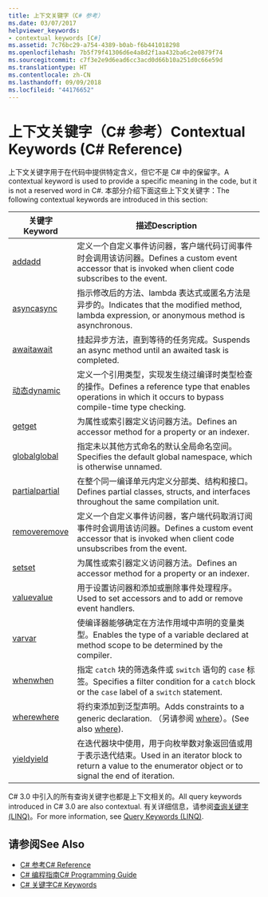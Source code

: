 ```yaml
---
title: 上下文关键字（C# 参考）
ms.date: 03/07/2017
helpviewer_keywords:
- contextual keywords [C#]
ms.assetid: 7c76bc29-a754-4389-b0ab-f6b441018298
ms.openlocfilehash: 7b5f79f41306d6e4a8d2f1aa432ba6c2e0879f74
ms.sourcegitcommit: c7f3e2e9d6ead6cc3acd0d66b10a251d0c66e59d
ms.translationtype: HT
ms.contentlocale: zh-CN
ms.lasthandoff: 09/09/2018
ms.locfileid: "44176652"
---
```

# <a name="contextual-keywords-c-reference"></a><span data-ttu-id="bdfed-102">上下文关键字（C# 参考）</span><span class="sxs-lookup"><span data-stu-id="bdfed-102">Contextual Keywords (C# Reference)</span></span>
<span data-ttu-id="bdfed-103">上下文关键字用于在代码中提供特定含义，但它不是 C# 中的保留字。</span><span class="sxs-lookup"><span data-stu-id="bdfed-103">A contextual keyword is used to provide a specific meaning in the code, but it is not a reserved word in C#.</span></span> <span data-ttu-id="bdfed-104">本部分介绍下面这些上下文关键字：</span><span class="sxs-lookup"><span data-stu-id="bdfed-104">The following contextual keywords are introduced in this section:</span></span>  
  
|<span data-ttu-id="bdfed-105">关键字</span><span class="sxs-lookup"><span data-stu-id="bdfed-105">Keyword</span></span>|<span data-ttu-id="bdfed-106">描述</span><span class="sxs-lookup"><span data-stu-id="bdfed-106">Description</span></span>|  
|-------------|-----------------|  
|[<span data-ttu-id="bdfed-107">add</span><span class="sxs-lookup"><span data-stu-id="bdfed-107">add</span></span>](../../../csharp/language-reference/keywords/add.md)|<span data-ttu-id="bdfed-108">定义一个自定义事件访问器，客户端代码订阅事件时会调用该访问器。</span><span class="sxs-lookup"><span data-stu-id="bdfed-108">Defines a custom event accessor that is invoked when client code subscribes to the event.</span></span>|  
|[<span data-ttu-id="bdfed-109">async</span><span class="sxs-lookup"><span data-stu-id="bdfed-109">async</span></span>](../../../csharp/language-reference/keywords/async.md)|<span data-ttu-id="bdfed-110">指示修改后的方法、lambda 表达式或匿名方法是异步的。</span><span class="sxs-lookup"><span data-stu-id="bdfed-110">Indicates that the modified method, lambda expression, or anonymous method is asynchronous.</span></span>|  
|[<span data-ttu-id="bdfed-111">await</span><span class="sxs-lookup"><span data-stu-id="bdfed-111">await</span></span>](../../../csharp/language-reference/keywords/await.md)|<span data-ttu-id="bdfed-112">挂起异步方法，直到等待的任务完成。</span><span class="sxs-lookup"><span data-stu-id="bdfed-112">Suspends an async method until an awaited task is completed.</span></span>|  
|[<span data-ttu-id="bdfed-113">动态</span><span class="sxs-lookup"><span data-stu-id="bdfed-113">dynamic</span></span>](../../../csharp/language-reference/keywords/dynamic.md)|<span data-ttu-id="bdfed-114">定义一个引用类型，实现发生绕过编译时类型检查的操作。</span><span class="sxs-lookup"><span data-stu-id="bdfed-114">Defines a reference type that enables operations in which it occurs to bypass compile-time type checking.</span></span>|  
|[<span data-ttu-id="bdfed-115">get</span><span class="sxs-lookup"><span data-stu-id="bdfed-115">get</span></span>](../../../csharp/language-reference/keywords/get.md)|<span data-ttu-id="bdfed-116">为属性或索引器定义访问器方法。</span><span class="sxs-lookup"><span data-stu-id="bdfed-116">Defines an accessor method for a property or an indexer.</span></span>|  
|[<span data-ttu-id="bdfed-117">global</span><span class="sxs-lookup"><span data-stu-id="bdfed-117">global</span></span>](../../../csharp/language-reference/keywords/global.md)|<span data-ttu-id="bdfed-118">指定未以其他方式命名的默认全局命名空间。</span><span class="sxs-lookup"><span data-stu-id="bdfed-118">Specifies the default global namespace, which is otherwise unnamed.</span></span>|  
|[<span data-ttu-id="bdfed-119">partial</span><span class="sxs-lookup"><span data-stu-id="bdfed-119">partial</span></span>](../../../csharp/language-reference/keywords/partial-type.md)|<span data-ttu-id="bdfed-120">在整个同一编译单元内定义分部类、结构和接口。</span><span class="sxs-lookup"><span data-stu-id="bdfed-120">Defines partial classes, structs, and interfaces throughout the same compilation unit.</span></span>|  
|[<span data-ttu-id="bdfed-121">remove</span><span class="sxs-lookup"><span data-stu-id="bdfed-121">remove</span></span>](../../../csharp/language-reference/keywords/remove.md)|<span data-ttu-id="bdfed-122">定义一个自定义事件访问器，客户端代码取消订阅事件时会调用该访问器。</span><span class="sxs-lookup"><span data-stu-id="bdfed-122">Defines a custom event accessor that is invoked when client code unsubscribes from the event.</span></span>|  
|[<span data-ttu-id="bdfed-123">set</span><span class="sxs-lookup"><span data-stu-id="bdfed-123">set</span></span>](../../../csharp/language-reference/keywords/set.md)|<span data-ttu-id="bdfed-124">为属性或索引器定义访问器方法。</span><span class="sxs-lookup"><span data-stu-id="bdfed-124">Defines an accessor method for a property or an indexer.</span></span>|  
|[<span data-ttu-id="bdfed-125">value</span><span class="sxs-lookup"><span data-stu-id="bdfed-125">value</span></span>](../../../csharp/language-reference/keywords/value.md)|<span data-ttu-id="bdfed-126">用于设置访问器和添加或删除事件处理程序。</span><span class="sxs-lookup"><span data-stu-id="bdfed-126">Used to set accessors and to add or remove event handlers.</span></span>|  
|[<span data-ttu-id="bdfed-127">var</span><span class="sxs-lookup"><span data-stu-id="bdfed-127">var</span></span>](../../../csharp/language-reference/keywords/var.md)|<span data-ttu-id="bdfed-128">使编译器能够确定在方法作用域中声明的变量类型。</span><span class="sxs-lookup"><span data-stu-id="bdfed-128">Enables the type of a variable declared at method scope to be determined by the compiler.</span></span>|  
|[<span data-ttu-id="bdfed-129">when</span><span class="sxs-lookup"><span data-stu-id="bdfed-129">when</span></span>](when.md)|<span data-ttu-id="bdfed-130">指定 `catch` 块的筛选条件或 `switch` 语句的 `case` 标签。</span><span class="sxs-lookup"><span data-stu-id="bdfed-130">Specifies a filter condition for a `catch` block or the `case` label of a `switch` statement.</span></span>|
|[<span data-ttu-id="bdfed-131">where</span><span class="sxs-lookup"><span data-stu-id="bdfed-131">where</span></span>](../../../csharp/language-reference/keywords/where-generic-type-constraint.md)|<span data-ttu-id="bdfed-132">将约束添加到泛型声明。</span><span class="sxs-lookup"><span data-stu-id="bdfed-132">Adds constraints to a generic declaration.</span></span> <span data-ttu-id="bdfed-133">（另请参阅 [where](../../../csharp/language-reference/keywords/where-clause.md)）。</span><span class="sxs-lookup"><span data-stu-id="bdfed-133">(See also [where](../../../csharp/language-reference/keywords/where-clause.md)).</span></span>|  
|[<span data-ttu-id="bdfed-134">yield</span><span class="sxs-lookup"><span data-stu-id="bdfed-134">yield</span></span>](../../../csharp/language-reference/keywords/yield.md)|<span data-ttu-id="bdfed-135">在迭代器块中使用，用于向枚举数对象返回值或用于表示迭代结束。</span><span class="sxs-lookup"><span data-stu-id="bdfed-135">Used in an iterator block to return a value to the enumerator object or to signal the end of iteration.</span></span>|  
  
 <span data-ttu-id="bdfed-136">C# 3.0 中引入的所有查询关键字也都是上下文相关的。</span><span class="sxs-lookup"><span data-stu-id="bdfed-136">All query keywords introduced in C# 3.0 are also contextual.</span></span> <span data-ttu-id="bdfed-137">有关详细信息，请参阅[查询关键字 (LINQ)](../../../csharp/language-reference/keywords/query-keywords.md)。</span><span class="sxs-lookup"><span data-stu-id="bdfed-137">For more information, see [Query Keywords (LINQ)](../../../csharp/language-reference/keywords/query-keywords.md).</span></span>  
  
## <a name="see-also"></a><span data-ttu-id="bdfed-138">请参阅</span><span class="sxs-lookup"><span data-stu-id="bdfed-138">See Also</span></span>

- [<span data-ttu-id="bdfed-139">C# 参考</span><span class="sxs-lookup"><span data-stu-id="bdfed-139">C# Reference</span></span>](../../../csharp/language-reference/index.md)  
- [<span data-ttu-id="bdfed-140">C# 编程指南</span><span class="sxs-lookup"><span data-stu-id="bdfed-140">C# Programming Guide</span></span>](../../../csharp/programming-guide/index.md)  
- [<span data-ttu-id="bdfed-141">C# 关键字</span><span class="sxs-lookup"><span data-stu-id="bdfed-141">C# Keywords</span></span>](../../../csharp/language-reference/keywords/index.md)
